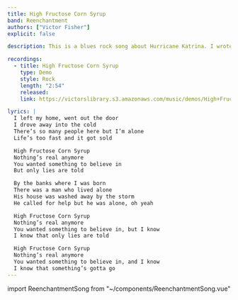 ```yaml
---
title: High Fructose Corn Syrup
band: Reenchantment
authors: ["Victor Fisher"]
explicit: false

description: This is a blues rock song about Hurricane Katrina. I wrote this with Lamp, my first band in High School.

recordings:
  - title: High Fructose Corn Syrup
    type: Demo
    style: Rock
    length: "2:54"
    released: 
    link: https://victorslibrary.s3.amazonaws.com/music/demos/High+Fructose+Corn+Syrup.mp3

lyrics: |
  I left my home, went out the door
  I drove away into the cold
  There’s so many people here but I’m alone
  Life’s too fast and it got sold

  High Fructose Corn Syrup
  Nothing’s real anymore
  You wanted something to believe in
  But only lies are told

  By the banks where I was born
  There was a man who lived alone
  His house was washed away by the storm
  He called for help but he was alone, oh yeah

  High Fructose Corn Syrup
  Nothing’s real anymore
  You wanted something to believe in, but I know
  I know that only lies are told

  High Fructose Corn Syrup
  Nothing’s real anymore
  You wanted something to believe in, and I know
  I know that something’s gotta go
---
```


import ReenchantmentSong from "~/components/ReenchantmentSong.vue"

<ReenchantmentSong :songData="$frontmatter" />
